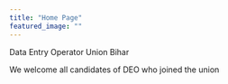 ```yaml
---
title: "Home Page"
featured_image: ""
---
```

Data Entry Operator Union Bihar

We welcome all candidates of DEO who joined the union